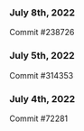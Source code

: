 ### July 8th, 2022

Commit #238726

### July 5th, 2022

Commit #314353


### July 4th, 2022

Commit #72281
